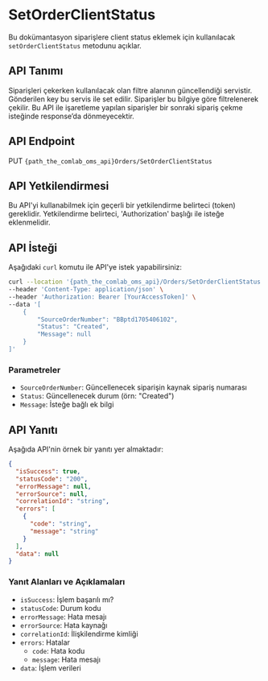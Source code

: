 # SetOrderClientStatus

Bu dokümantasyon siparişlere client status eklemek için kullanılacak `setOrderClientStatus` metodunu açıklar.

## API Tanımı

Siparişleri çekerken kullanılacak olan filtre alanının güncellendiği servistir. Gönderilen key bu servis ile set edilir. Siparişler bu bilgiye göre filtrelenerek çekilir. Bu API ile işaretleme yapılan siparişler bir sonraki sipariş çekme isteğinde response’da dönmeyecektir.

## API Endpoint

PUT `{path_the_comlab_oms_api}Orders/SetOrderClientStatus`

## API Yetkilendirmesi

Bu API'yi kullanabilmek için geçerli bir yetkilendirme belirteci (token) gereklidir. Yetkilendirme belirteci, 'Authorization' başlığı ile isteğe eklenmelidir.

## API İsteği

Aşağıdaki `curl` komutu ile API'ye istek yapabilirsiniz:

```bash
curl --location '{path_the_comlab_oms_api}/Orders/SetOrderClientStatus' \
--header 'Content-Type: application/json' \
--header 'Authorization: Bearer [YourAccessToken]' \
--data '[
    {
        "SourceOrderNumber": "BBptd1705406102",
        "Status": "Created",
        "Message": null
    }
]'
```

### Parametreler

- `SourceOrderNumber`: Güncellenecek siparişin kaynak sipariş numarası
- `Status`: Güncellenecek durum (örn: "Created")
- `Message`: İsteğe bağlı ek bilgi

## API Yanıtı

Aşağıda API'nin örnek bir yanıtı yer almaktadır:

```json
{
  "isSuccess": true,
  "statusCode": "200",
  "errorMessage": null,
  "errorSource": null,
  "correlationId": "string",
  "errors": [
    {
      "code": "string",
      "message": "string"
    }
  ],
  "data": null
}
```

### Yanıt Alanları ve Açıklamaları

- `isSuccess`: İşlem başarılı mı?
- `statusCode`: Durum kodu
- `errorMessage`: Hata mesajı
- `errorSource`: Hata kaynağı
- `correlationId`: İlişkilendirme kimliği
- `errors`: Hatalar
  - `code`: Hata kodu
  - `message`: Hata mesajı
- `data`: İşlem verileri
